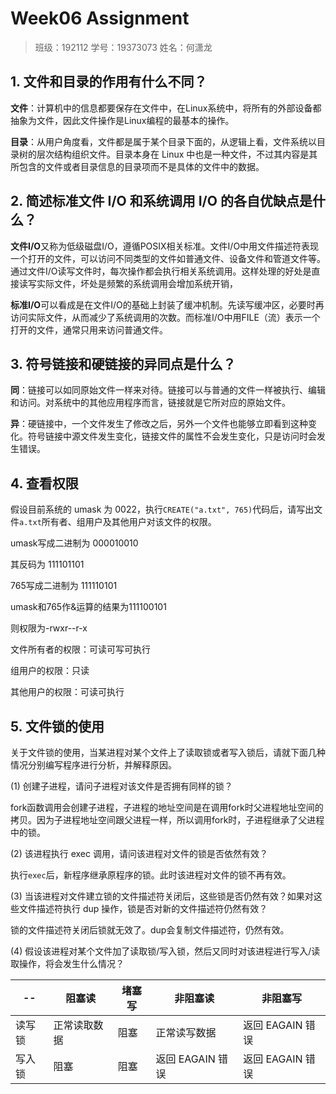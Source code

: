 # Week06 Assignment

> 班级：192112
> 学号：19373073
> 姓名：何潇龙

## 1. 文件和目录的作用有什么不同？

**文件**：计算机中的信息都要保存在文件中，在Linux系统中，将所有的外部设备都抽象为文件，因此文件操作是Linux编程的最基本的操作。

**目录**：从用户角度看，文件都是属于某个目录下面的，从逻辑上看，文件系统以目录树的层次结构组织文件。目录本身在 Linux 中也是一种文件，不过其内容是其所包含的文件或者目录信息的目录项而不是具体的文件中的数据。

## 2. 简述标准文件 I/O 和系统调用 I/O 的各自优缺点是什么？

**文件I/O**又称为低级磁盘I/O，遵循POSIX相关标准。文件I/O中用文件描述符表现一个打开的文件，可以访问不同类型的文件如普通文件、设备文件和管道文件等。通过文件I/O读写文件时，每次操作都会执行相关系统调用。这样处理的好处是直接读写实际文件，坏处是频繁的系统调用会增加系统开销，

**标准I/O**可以看成是在文件I/O的基础上封装了缓冲机制。先读写缓冲区，必要时再访问实际文件，从而减少了系统调用的次数。而标准I/O中用FILE（流）表示一个打开的文件，通常只用来访问普通文件。

## 3. 符号链接和硬链接的异同点是什么？

**同**：链接可以如同原始文件一样来对待。链接可以与普通的文件一样被执行、编辑和访问。对系统中的其他应用程序而言，链接就是它所对应的原始文件。

**异**：硬链接中，一个文件发生了修改之后，另外一个文件也能够立即看到这种变化。符号链接中源文件发生变化，链接文件的属性不会发生变化，只是访问时会发生错误。

## 4. 查看权限

假设目前系统的 umask 为 0022，执行`CREATE("a.txt", 765)`代码后，请写出文件`a.txt`所有者、组用户及其他用户对该文件的权限。

umask写成二进制为				000010010

其反码为									111101101

765写成二进制为		  			111110101

umask和765作&运算的结果为111100101

则权限为-rwxr--r-x

文件所有者的权限：可读可写可执行

组用户的权限：只读

其他用户的权限：可读可执行

## 5. 文件锁的使用

关于文件锁的使用，当某进程对某个文件上了读取锁或者写入锁后，请就下面几种情况分别编写程序进行分析，并解释原因。

(1) 创建子进程，请问子进程对该文件是否拥有同样的锁？

fork函数调用会创建子进程，子进程的地址空间是在调用fork时父进程地址空间的拷贝。因为子进程地址空间跟父进程一样，所以调用fork时，子进程继承了父进程中的锁。

(2) 该进程执行 exec 调用，请问该进程对文件的锁是否依然有效？

执行`exec`后，新程序继承原程序的锁。此时该进程对文件的锁不再有效。

(3) 当该进程对文件建立锁的文件描述符关闭后，这些锁是否仍然有效？如果对这些文件描述符执行 dup 操作，锁是否对新的文件描述符仍然有效？

锁的文件描述符关闭后锁就无效了。dup会复制文件描述符，仍然有效。

(4) 假设该进程对某个文件加了读取锁/写入锁，然后又同时对该进程进行写入/读取操作，将会发生什么情况？

| --     | 阻塞读       | 堵塞写 | 非阻塞读         | 非阻塞写         |
| ------ | ------------ | ------ | ---------------- | ---------------- |
| 读写锁 | 正常读取数据 | 阻塞   | 正常读写数据     | 返回 EAGAIN 错误 |
| 写入锁 | 阻塞         | 阻塞   | 返回 EAGAIN 错误 | 返回 EAGAIN 错误 |



  
